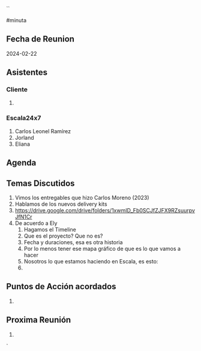 ``

#minuta
## Fecha de Reunion
2024-02-22

## Asistentes

### Cliente
1. 
### Escala24x7
1. Carlos Leonel Ramírez
2. Jorland
3. Eliana

## Agenda

## Temas Discutidos
1. Vimos los entregables que hizo Carlos Moreno (2023)
2. Hablamos de los nuevos delivery kits
3. https://drive.google.com/drive/folders/1xwmID_Fb0SCJfZJFX9RZsuurpvJfN1Cr
4. De acuerdo a Ely
	1. Hagamos el Timeline
	2. Que es el proyecto? Que no es?
	4. Fecha y duraciones, esa es otra historia
	5. Por lo menos tener ese mapa gráfico de que es lo que vamos a hacer
	6. Nosotros lo que estamos haciendo en Escala, es esto:
	7. 

## Puntos de Acción acordados
1. 

## Proxima Reunión
1.  

`